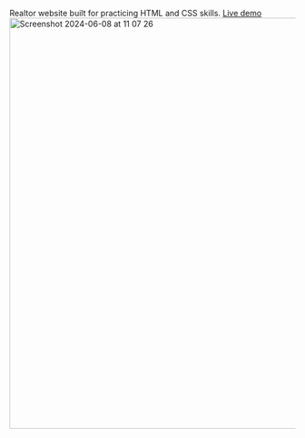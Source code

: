 Realtor website built for practicing HTML and CSS skills. [Live demo](https://bekzodisakov.github.io/upperkelly/index.html)
<img width="725" alt="Screenshot 2024-06-08 at 11 07 26" src="https://github.com/BekzodIsakov/upperkelly/assets/71423825/71d3aa3c-c8a2-4e8e-be73-4f8648448da6">
